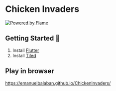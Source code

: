 # Chicken Invaders

[![Powered by Flame](https://img.shields.io/badge/Powered%20by-%F0%9F%94%A5-orange.svg)](https://flame-engine.org)

## Getting Started :rocket:

1. Install [Flutter](https://docs.flutter.dev/get-started/install)
2. Install [Tiled](https://www.mapeditor.org/)

## Play in browser

https://emanuelbalaban.github.io/ChickenInvaders/